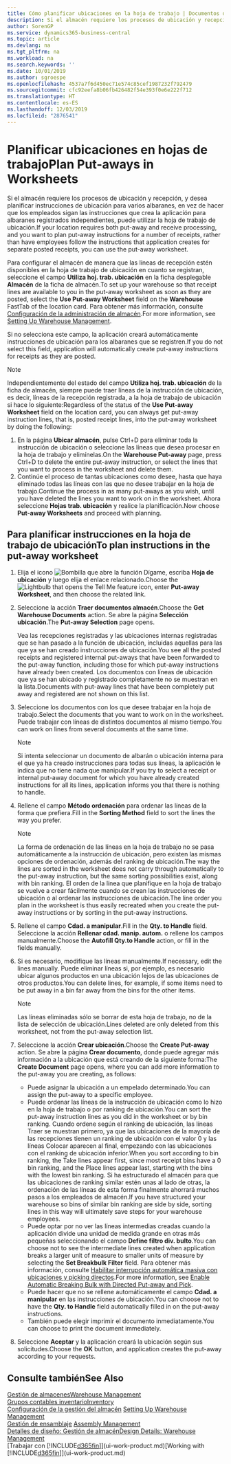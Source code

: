 ```yaml
---
title: Cómo planificar ubicaciones en la hoja de trabajo | Documentos de Microsoft
description: Si el almacén requiere los procesos de ubicación y recepción, y desea planificar instrucciones de ubicación para varios albaranes, en vez de hacer que los empleados sigan las instrucciones que crea la aplicación para albaranes registrados independientes, puede utilizar la hoja de trabajo de ubicación.
author: SorenGP
ms.service: dynamics365-business-central
ms.topic: article
ms.devlang: na
ms.tgt_pltfrm: na
ms.workload: na
ms.search.keywords: ''
ms.date: 10/01/2019
ms.author: sgroespe
ms.openlocfilehash: 4537a7f6d450ec71e574c85cef1987232f792479
ms.sourcegitcommit: cfc92eefa8b06fb426482f54e393f0e6e222f712
ms.translationtype: HT
ms.contentlocale: es-ES
ms.lasthandoff: 12/03/2019
ms.locfileid: "2876541"
---
```

# <a name="plan-put-aways-in-worksheets"></a><span data-ttu-id="22313-103">Planificar ubicaciones en hojas de trabajo</span><span class="sxs-lookup"><span data-stu-id="22313-103">Plan Put-aways in Worksheets</span></span>
<span data-ttu-id="22313-104">Si el almacén requiere los procesos de ubicación y recepción, y desea planificar instrucciones de ubicación para varios albaranes, en vez de hacer que los empleados sigan las instrucciones que crea la aplicación para albaranes registrados independientes, puede utilizar la hoja de trabajo de ubicación.</span><span class="sxs-lookup"><span data-stu-id="22313-104">If your location requires both put-away and receive processing, and you want to plan put-away instructions for a number of receipts, rather than have employees follow the instructions that application creates for separate posted receipts, you can use the put-away worksheet.</span></span>  

<span data-ttu-id="22313-105">Para configurar el almacén de manera que las líneas de recepción estén disponibles en la hoja de trabajo de ubicación en cuanto se registran, seleccione el campo **Utiliza hoj. trab. ubicación** en la ficha desplegable **Almacén** de la ficha de almacén.</span><span class="sxs-lookup"><span data-stu-id="22313-105">To set up your warehouse so that receipt lines are available to you in the put-away worksheet as soon as they are posted, select the **Use Put-away Worksheet** field on the **Warehouse** FastTab of the location card.</span></span> <span data-ttu-id="22313-106">Para obtener más información, consulte [Configuración de la administración de almacén](warehouse-setup-warehouse.md).</span><span class="sxs-lookup"><span data-stu-id="22313-106">For more information, see [Setting Up Warehouse Management](warehouse-setup-warehouse.md).</span></span>  

<span data-ttu-id="22313-107">Si no selecciona este campo, la aplicación creará automáticamente instrucciones de ubicación para los albaranes que se registren.</span><span class="sxs-lookup"><span data-stu-id="22313-107">If you do not select this field, application will automatically create put-away instructions for receipts as they are posted.</span></span>  

> [!NOTE]  
>  <span data-ttu-id="22313-108">Independientemente del estado del campo **Utiliza hoj. trab. ubicación** de la ficha de almacén, siempre puede traer líneas de la instrucción de ubicación, es decir, líneas de la recepción registrada, a la hoja de trabajo de ubicación si hace lo siguiente:</span><span class="sxs-lookup"><span data-stu-id="22313-108">Regardless of the status of the **Use Put-away Worksheet** field on the location card, you can always get put-away instruction lines, that is, posted receipt lines, into the put-away worksheet by doing the following:</span></span>  
>   
>  1.  <span data-ttu-id="22313-109">En la página **Ubicar almacén**, pulse Ctrl+D para eliminar toda la instrucción de ubicación o seleccione las líneas que desea procesar en la hoja de trabajo y elimínelas.</span><span class="sxs-lookup"><span data-stu-id="22313-109">On the **Warehouse Put-away** page, press Ctrl+D to delete the entire put-away instruction, or select the lines that you want to process in the worksheet and delete them.</span></span>  
> 2.  <span data-ttu-id="22313-110">Continúe el proceso de tantas ubicaciones como desee, hasta que haya eliminado todas las líneas con las que no desee trabajar en la hoja de trabajo.</span><span class="sxs-lookup"><span data-stu-id="22313-110">Continue the process in as many put-aways as you wish, until you have deleted the lines you want to work on in the worksheet.</span></span> <span data-ttu-id="22313-111">Ahora seleccione **Hojas trab. ubicación** y realice la planificación.</span><span class="sxs-lookup"><span data-stu-id="22313-111">Now choose **Put-away Worksheets** and proceed with planning.</span></span>  

## <a name="to-plan-instructions-in-the-put-away-worksheet"></a><span data-ttu-id="22313-112">Para planificar instrucciones en la hoja de trabajo de ubicación</span><span class="sxs-lookup"><span data-stu-id="22313-112">To plan instructions in the put-away worksheet</span></span>  
1.  <span data-ttu-id="22313-113">Elija el icono ![Bombilla que abre la función Dígame](media/ui-search/search_small.png "Dígame qué desea hacer"), escriba **Hoja de ubicación** y luego elija el enlace relacionado.</span><span class="sxs-lookup"><span data-stu-id="22313-113">Choose the ![Lightbulb that opens the Tell Me feature](media/ui-search/search_small.png "Tell me what you want to do") icon, enter **Put-away Worksheet**, and then choose the related link.</span></span>  
2.  <span data-ttu-id="22313-114">Seleccione la acción **Traer documentos almacén**.</span><span class="sxs-lookup"><span data-stu-id="22313-114">Choose the **Get Warehouse Documents** action.</span></span> <span data-ttu-id="22313-115">Se abre la página **Selección ubicación**.</span><span class="sxs-lookup"><span data-stu-id="22313-115">The **Put-away Selection** page opens.</span></span>  

    <span data-ttu-id="22313-116">Vea las recepciones registradas y las ubicaciones internas registradas que se han pasado a la función de ubicación, incluidas aquellas para las que ya se han creado instrucciones de ubicación.</span><span class="sxs-lookup"><span data-stu-id="22313-116">You see all the posted receipts and registered internal put-aways that have been forwarded to the put-away function, including those for which put-away instructions have already been created.</span></span> <span data-ttu-id="22313-117">Los documentos con líneas de ubicación que ya se han ubicado y registrado completamente no se muestran en la lista.</span><span class="sxs-lookup"><span data-stu-id="22313-117">Documents with put-away lines that have been completely put away and registered are not shown on this list.</span></span>  

3. <span data-ttu-id="22313-118">Seleccione los documentos con los que desee trabajar en la hoja de trabajo.</span><span class="sxs-lookup"><span data-stu-id="22313-118">Select the documents that you want to work on in the worksheet.</span></span> <span data-ttu-id="22313-119">Puede trabajar con líneas de distintos documentos al mismo tiempo.</span><span class="sxs-lookup"><span data-stu-id="22313-119">You can work on lines from several documents at the same time.</span></span>  

    > [!NOTE]  
    >  <span data-ttu-id="22313-120">Si intenta seleccionar un documento de albarán o ubicación interna para el que ya ha creado instrucciones para todas sus líneas, la aplicación le indica que no tiene nada que manipular.</span><span class="sxs-lookup"><span data-stu-id="22313-120">If you try to select a receipt or internal put-away document for which you have already created instructions for all its lines, application informs you that there is nothing to handle.</span></span>  

4. <span data-ttu-id="22313-121">Rellene el campo **Método ordenación** para ordenar las líneas de la forma que prefiera.</span><span class="sxs-lookup"><span data-stu-id="22313-121">Fill in the **Sorting Method** field to sort the lines the way you prefer.</span></span>  

    > [!NOTE]  
    >  <span data-ttu-id="22313-122">La forma de ordenación de las líneas en la hoja de trabajo no se pasa automáticamente a la instrucción de ubicación, pero existen las mismas opciones de ordenación, además del ranking de ubicación.</span><span class="sxs-lookup"><span data-stu-id="22313-122">The way the lines are sorted in the worksheet does not carry through automatically to the put-away instruction, but the same sorting possibilities exist, along with bin ranking.</span></span> <span data-ttu-id="22313-123">El orden de la línea que planifique en la hoja de trabajo se vuelve a crear fácilmente cuando se crean las instrucciones de ubicación o al ordenar las instrucciones de ubicación.</span><span class="sxs-lookup"><span data-stu-id="22313-123">The line order you plan in the worksheet is thus easily recreated when you create the put-away instructions or by sorting in the put-away instructions.</span></span>  

5.  <span data-ttu-id="22313-124">Rellene el campo **Cdad. a manipular**.</span><span class="sxs-lookup"><span data-stu-id="22313-124">Fill in the **Qty. to Handle** field.</span></span> <span data-ttu-id="22313-125">Seleccione la acción **Rellenar cdad. manip. autom.** o rellene los campos manualmente.</span><span class="sxs-lookup"><span data-stu-id="22313-125">Choose the **Autofill Qty.to Handle** action, or fill in the fields manually.</span></span>  
6.  <span data-ttu-id="22313-126">Si es necesario, modifique las líneas manualmente.</span><span class="sxs-lookup"><span data-stu-id="22313-126">If necessary, edit the lines manually.</span></span> <span data-ttu-id="22313-127">Puede eliminar líneas si, por ejemplo, es necesario ubicar algunos productos en una ubicación lejos de las ubicaciones de otros productos.</span><span class="sxs-lookup"><span data-stu-id="22313-127">You can delete lines, for example, if some items need to be put away in a bin far away from the bins for the other items.</span></span>  

    > [!NOTE]  
    >  <span data-ttu-id="22313-128">Las líneas eliminadas sólo se borrar de esta hoja de trabajo, no de la lista de selección de ubicación.</span><span class="sxs-lookup"><span data-stu-id="22313-128">Lines deleted are only deleted from this worksheet, not from the put-away selection list.</span></span>  

7.  <span data-ttu-id="22313-129">Seleccione la acción **Crear ubicación**.</span><span class="sxs-lookup"><span data-stu-id="22313-129">Choose the **Create Put-away** action.</span></span> <span data-ttu-id="22313-130">Se abre la página **Crear documento**, donde puede agregar más información a la ubicación que está creando de la siguiente forma:</span><span class="sxs-lookup"><span data-stu-id="22313-130">The **Create Document** page opens, where you can add more information to the put-away you are creating, as follows:</span></span>  

    -   <span data-ttu-id="22313-131">Puede asignar la ubicación a un empelado determinado.</span><span class="sxs-lookup"><span data-stu-id="22313-131">You can assign the put-away to a specific employee.</span></span>  
    -   <span data-ttu-id="22313-132">Puede ordenar las líneas de la instrucción de ubicación como lo hizo en la hoja de trabajo o por ranking de ubicación.</span><span class="sxs-lookup"><span data-stu-id="22313-132">You can sort the put-away instruction lines as you did in the worksheet or by bin ranking.</span></span> <span data-ttu-id="22313-133">Cuando ordene según el ranking de ubicación, las líneas Traer se muestran primero, ya que las ubicaciones de la mayoría de las recepciones tienen un ranking de ubicación con el valor 0 y las líneas Colocar aparecen al final, empezando con las ubicaciones con el ranking de ubicación inferior.</span><span class="sxs-lookup"><span data-stu-id="22313-133">When you sort according to bin ranking, the Take lines appear first, since most receipt bins have a 0 bin ranking, and the Place lines appear last, starting with the bins with the lowest bin ranking.</span></span> <span data-ttu-id="22313-134">Si ha estructurado el almacén para que las ubicaciones de ranking similar estén unas al lado de otras, la ordenación de las líneas de esta forma finalmente ahorrará muchos pasos a los empleados de almacén.</span><span class="sxs-lookup"><span data-stu-id="22313-134">If you have structured your warehouse so bins of similar bin ranking are side by side, sorting lines in this way will ultimately save steps for your warehouse employees.</span></span>  
    -   <span data-ttu-id="22313-135">Puede optar por no ver las líneas intermedias creadas cuando la aplicación divide una unidad de medida grande en otras más pequeñas seleccionando el campo **Define filtro div. bulto**.</span><span class="sxs-lookup"><span data-stu-id="22313-135">You can choose not to see the intermediate lines created when application breaks a larger unit of measure to smaller units of measure by selecting the **Set Breakbulk Filter** field.</span></span> <span data-ttu-id="22313-136">Para obtener más información, consulte [Habilitar interrupción automática masiva con ubicaciones y picking directos](warehouse-enable-automatic-breaking-bulk-with-directed-put-away-and-pick.md).</span><span class="sxs-lookup"><span data-stu-id="22313-136">For more information, see [Enable Automatic Breaking Bulk with Directed Put-away and Pick](warehouse-enable-automatic-breaking-bulk-with-directed-put-away-and-pick.md).</span></span>  
    -   <span data-ttu-id="22313-137">Puede hacer que no se rellene automáticamente el campo **Cdad. a manipular** en las instrucciones de ubicación.</span><span class="sxs-lookup"><span data-stu-id="22313-137">You can choose not to have the **Qty. to Handle** field automatically filled in on the put-away instructions.</span></span>  
    -   <span data-ttu-id="22313-138">También puede elegir imprimir el documento inmediatamente.</span><span class="sxs-lookup"><span data-stu-id="22313-138">You can choose to print the document immediately.</span></span>  

8.  <span data-ttu-id="22313-139">Seleccione **Aceptar** y la aplicación creará la ubicación según sus solicitudes.</span><span class="sxs-lookup"><span data-stu-id="22313-139">Choose the **OK** button, and application creates the put-away according to your requests.</span></span>  

## <a name="see-also"></a><span data-ttu-id="22313-140">Consulte también</span><span class="sxs-lookup"><span data-stu-id="22313-140">See Also</span></span>  
[<span data-ttu-id="22313-141">Gestión de almacenes</span><span class="sxs-lookup"><span data-stu-id="22313-141">Warehouse Management</span></span>](warehouse-manage-warehouse.md)  
[<span data-ttu-id="22313-142">Grupos contables inventario</span><span class="sxs-lookup"><span data-stu-id="22313-142">Inventory</span></span>](inventory-manage-inventory.md)  
<span data-ttu-id="22313-143">[Configuración de la gestión del almacén](warehouse-setup-warehouse.md)   </span><span class="sxs-lookup"><span data-stu-id="22313-143">[Setting Up Warehouse Management](warehouse-setup-warehouse.md)   </span></span>  
<span data-ttu-id="22313-144">[Gestión de ensamblaje](assembly-assemble-items.md)  </span><span class="sxs-lookup"><span data-stu-id="22313-144">[Assembly Management](assembly-assemble-items.md)  </span></span>  
[<span data-ttu-id="22313-145">Detalles de diseño: Gestión de almacén</span><span class="sxs-lookup"><span data-stu-id="22313-145">Design Details: Warehouse Management</span></span>](design-details-warehouse-management.md)  
<span data-ttu-id="22313-146">[Trabajar con [!INCLUDE[d365fin](includes/d365fin_md.md)]](ui-work-product.md)</span><span class="sxs-lookup"><span data-stu-id="22313-146">[Working with [!INCLUDE[d365fin](includes/d365fin_md.md)]](ui-work-product.md)</span></span>
